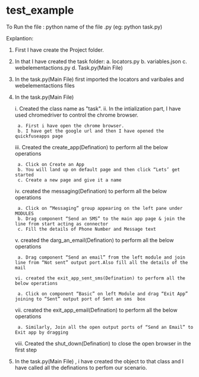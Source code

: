 # test_example

To Run the file :
python name of the file .py (eg: python task.py)

Explantion:
1. First I have create the Project folder.

2. In that I have created the task folder:
	a. locators.py
	b. variables.json
	c. webelementactions.py
	d. Task.py(Main File)

3. In the task.py(Main File) first imported the locators and varibales and webelementactions files

4. In the task.py(Main File) 

	i. Created the class name as "task".
	ii. In the intialization part, I have used chromedriver to control the chrome browser.
	
		a. First i have open the chrome browser.
		b. I have get the google url and then I have opened the quickfuseapps page

	iii. Created the create_app(Defination) to perform all the below operations 
	
		a. Click on Create an App
		b. You will land up on default page and then click “Lets’ get started
		c. Create a new page and give it a name

	iv. created the messaging(Defination) to perform all the below operations
	
		a. Click on “Messaging” group appearing on the left pane under MODULES
		b. Drag component “Send an SMS” to the main app page & join the line from start acting as connector
		c. Fill the details of Phone Number and Message text

	v.  created the darg_an_email(Defination) to perform all the below operations
	
		a. Drag component “Send an email” from the left module and join line from “Not sent” output port.Also fill all the details of the mail

       vi. created the exit_app_sent_sms(Defination) to perform all the below operations
	
		a. Click on component “Basic” on left Module and drag “Exit App” joining to “Sent” output port of Sent an sms  box
	
	vii. created the exit_app_email(Defination) to perform all the below operations
	
		a. Similarly, Join all the open output ports of “Send an Email” to Exit app by dragging
	
	viii. Created the shut_down(Defination) to close the open browser in the first step

5. In the task.py(Main File) , i have created the object to that class and I have called all the definations to perfom our scenario.
